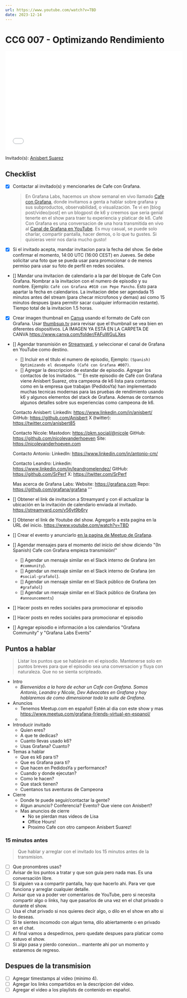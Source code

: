 ```yaml
---
url: https://www.youtube.com/watch?v=TBD
date: 2023-12-14
---
```

# CCG 007 - Optimizando Rendimiento

<iframe width="560" height="315" src="[https://www.youtube.com/watch?v=TBD](https://www.youtube.com/watch?v=TBD)" title="YouTube video player" frameborder="0" allow="accelerometer; autoplay; clipboard-write; encrypted-media; gyroscope; picture-in-picture" allowfullscreen></iframe>

Invitado(s): [Anisbert Suarez](https://www.linkedin.com/in/anisbert/)

## Checklist

- [x] Contactar al invitado(s) y mencionarles de Cafe con Grafana.
	> En Grafana Labs, hacemos un show semanal en vivo llamado [Cafe con Grafana](https://www.youtube.com/watch?v=fodMyzisa6s), donde invitamos a genta a hablar sobre grafana y sus subproductos, observabilidad, o visualización. Te vi en [blog post/video/post] en un blogpost de k6 y creemos que seria genial tenerte en el show para traer tu experiencia y platicar de k6.
	Café Con Grafana es una conversacion de una hora transmitida en vivo al [Canal de Grafana en YouTube](https://youtube.com/@grafana). Es muy casual, se puede solo charlar, compartir pantalla, hacer demos, o lo que tu gustes. Si quisieras venir nos daria mucho gusto! 
- [x] Si el invitado acepta, mandar invitacion para la fecha del show. Se debe confirmar el momento, 14:00 UTC (16:00 CEST) en Jueves. Se debe solicitar una foto que se pueda usar para promocionar o de menos permiso para usar su foto de perfil en redes sociales.
- [] Mandar una invitacion de calendario a la par del bloque de Cafe Con Grafana. Nombrar a la invitacion con el numero de episodio y su nombre. Ejemplo: `Café con Grafana #010 con Pepe Pancho`. Esto para apartar la fecha en calendarios. La invitacion debe ser agendada 15 minutos antes del stream (para checar microfonos y demas) asi como 15 minutos despues (para permitir sacar cualquier información restante). Tiempo total de la invitacion 1.5 horas.
- [x] Crear imagen thumbnail en [Canva](https://canva.com) usando el formato de Café con Grafana. Usar [thumbsup.tv](https://thumbsup.tv) para revisar que el thumbnail se vea bien en diferentes dispositivos. LA IMAGEN YA ESTÁ EN LA CARPETA DE CANVA https://www.canva.com/folder/FAFuWGuLXes
- [] Agendar transmisión en [Streamyard](https://streamyard.com), y seleccionar el canal de Grafana en YouTube como destino.
	- [] Incluir en el titulo el numero de episodio, Ejemplo: `(Spanish) Optimizando el desempeño (Café con Grafana #007)`.
	- [] Agregar la descripcion de estandar de episodio. Agregar los contactos de los invitados.
	'''
	En este episodio de Café con Grafana viene Anisbert Suarez, otra campeona de k6 lista para contarnos como en la empresa que trabajan (PedidosYa) han implementado muchas tecnicas modernas para las pruebas de rendimiento usando k6 y algunos elementos del stack de Grafana.
	Ademas de contarnos algunos detalles sobre sus experiencias como campeona de k6.

	Contacto Anisbert:
	LinkedIn: https://www.linkedin.com/in/anisbert/
	GitHub: https://github.com/Anisbert
	X (twitter): https://twitter.com/anisbert85


	Contacto Nicole:
	Mastodon: https://pkm.social/@nicole
	GitHub: https://github.com/nicolevanderhoeven
	Site: https://nicolevanderhoeven.com

	Contacto Antonio:
	LinkedIn: https://www.linkedin.com/in/antonio-cm/

	Contacto Leandro:
	Linkedin: https://www.linkedin.com/in/leandromelendez/
	GitHub: https://github.com/SrPerf
	X: https://twitter.com/SrPerf

	Mas acerca de Grafana Labs:
	Website: https://grafana.com
	Repo: https://github.com/grafana/grafana
	'''
- [] Obtener el link de invitacion a Streamyard y con él actualizar la ubicación en la invitación de calendario enviada al invitado.
https://streamyard.com/v56yt9b6ry
- [] Obtener el link de Youtube del show. Agregarlo a esta pagina en la URL del inicio.
https://www.youtube.com/watch?v=TBD
- [] Crear el evento y anunciarlo [en la pagina de Meetup de Grafana](https://www.meetup.com/grafana-friends-virtual-meetup-group/).
- [] Agendar mensajes para el momento del inicio del show diciendo "(In Spanish) Cafe con Grafana empieza transmisión!"
	- [] Agendar un mensaje similar en el Slack interno de Grafana  (en `#community`).
	- [] Agendar un mensaje similar en el Slack interno de Grafana  (en `#social-grafañol`).
	- [] Agendar un mensaje similar en el Slack público de Grafana  (en `#grafañol`)
	- [] Agendar un mensaje similar en el Slack público de Grafana  (en `#announcements`)
- [] Hacer posts en redes sociales para promocionar el episodio
- [] Hacer posts en redes sociales para promocionar el episodio
- [] Agregar episodio e información a los calendarios "Grafana Community" y "Grafana Labs Events"


## Puntos a hablar

> Listar los puntos que se hablarán en el episodio. Mantenerse solo en puntos breves para que el episodio sea una conversacion y fluya con naturaleza. Que no se sienta scripteado.

- Intro
	- *Bienvenidos a la hora de echar un Cafe con Grafana. Somos Antonio, Leandro y Nicole, Dev Advocates en Grafana y hoy hablaremos de como dimensionar toda la suite de Grafana.*
- Anuncios
	- Tenemos Meetup.com en español! Estén al dia con este show y mas https://www.meetup.com/grafana-friends-virtual-en-espanol/
	- 
- Introducir invitado
	- Quien eres?
	- A que te dedicas?
	- Cuanto llevas usado k6?
	- Usas Grafana? Cuanto?
- Temas a hablar
	- Que es k6 para ti?
    - Que es Grafana para ti?
    - Que hacen en PedidosYa y performance?
	- Cuando y donde ejecutan?
	- Como le hacen?
	- Que stack tienen?
	- Cuentanos tus aventuras de Campeona
- Cierre
    - Donde te puede seguir/contactar la gente?
    - Algun anuncio? Conferencia? Evento? Que viene con Anisbert?
    - Mas anuncios de cierre
		- No se pierdan mas videos de Lisa
		- Office Hours! 
		- Proximo Cafe con otro campeon Anisbert Suarez!

### 15 minutos antes

> Que hablar y arreglar con el invitado los 15 minutos antes de la transmision.

- [ ] Que pronombres usas?
- [ ] Avisar de los puntos a tratar y que son guia pero nada mas. Es una conversación libre.
- [ ] Si alguien va a compartir pantalla, hay que hacerlo ahi. Para ver que funciona y arreglar cualquier detalle.
- [ ] Avisar que va a poder ver comentarios de YouTube, pero si necesita compartir algo o links, hay que pasarlos de una vez en el chat privado o durante el show.
- [ ] Usa el chat privado si nos quieres decir algo, o dilo en el show en alto si lo deseas.
- [ ] Si te sientes incomodo con algun tema, dilo abiertamente o en privado en el chat.
- [ ] Al final vamos a despedirnos, pero quedate despues para platicar como estuvo el show.
- [ ] Si algo pasa y pierdo conexion... mantente ahi por un momento y estaremos de regreso.

## Despues de la transmision

- [ ] Agregar timestamps al video (minimo 4).
- [ ] Agregar los links compartidos en la descripcion del video.
- [ ] Agregar el video a los playlists de contenido en español.
